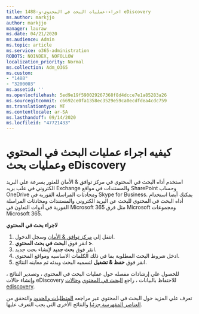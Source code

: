 ```yaml
---
title: 1488-اجراء-عمليات البحث في المحتوي-و eDiscovery
ms.author: markjjo
author: markjjo
manager: lauraw
ms.date: 04/21/2020
ms.audience: Admin
ms.topic: article
ms.service: o365-administration
ROBOTS: NOINDEX, NOFOLLOW
localization_priority: Normal
ms.collection: Adm_O365
ms.custom:
- "1488"
- "3200003"
ms.assetid: ''
ms.openlocfilehash: 5ed9e19f590029267368f8d4dcce7e1a85283a26
ms.sourcegitcommit: c6692ce0fa1358ec3529e59ca0ecdfdea4cdc759
ms.translationtype: MT
ms.contentlocale: ar-SA
ms.lasthandoff: 09/14/2020
ms.locfileid: "47721433"
---
```

# <a name="how-to-perform-content-searches-and-ediscovery-searches"></a>كيفيه اجراء عمليات البحث في المحتوي وعمليات بحث eDiscovery

استخدم أداه البحث في المحتوي في مركز توافق & الأمان للعثور بسرعة علي البريد الكتروني في علب بريد Exchange والمستندات في مواقع SharePoint وحساب OneDrive ومحادثات المراسلة الفورية في Skype for Business. يمكنك أيضا استخدام أداه البحث في المحتوي للبحث عن البريد الكتروني والمستندات ومحادثات المراسلة الفورية في أدوات التعاون في Microsoft 365 مثل فرق Microsoft ومجموعات Microsoft 365.

**لاجراء بحث في المحتوي**

1. انتقل إلى [مركز توافق & الأمان](https://protection.office.com) وسجل الدخول.
2. انقر فوق **البحث في بحث المحتوي >**.
3. انقر فوق **بحث جديد** لإنشاء بحث جديد.
4. ادخل شروط البحث المطلوبة بما في ذلك الكلمات الاساسيه ومواقع المحتوي.  
5. انقر فوق **حفظ & تشغيل** لتسميه البحث وبدئه ثم معاينه النتائج.

للحصول علي إرشادات مفصله حول عمليات البحث في المحتوي ، وتصدير النتائج ، وإنشاء حالات eDiscovery للاحتفاظ بالبيانات ، راجع [البحث في المحتوي](https://docs.microsoft.com/microsoft-365/compliance/content-search) [وحالات ediscovery](https://docs.microsoft.com/microsoft-365/compliance/ediscovery-cases).

تعرف علي المزيد حول البحث في المحتوي عبر مراجعه [المتطلبات والحدود](https://docs.microsoft.com/microsoft-365/compliance/limits-for-content-search) والتحقق من  [العناصر المفهرسة جزئيا](https://docs.microsoft.com/microsoft-365/compliance/investigating-partially-indexed-items-in-ediscovery) والنتائج الأخرى التي يجب التعرف عليها.